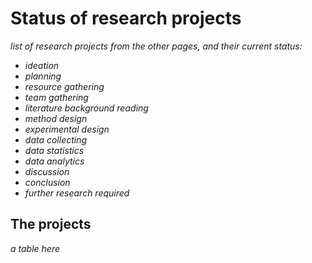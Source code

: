 # Status of research projects

_list of research projects from the other pages, and their current status:_

* _ideation_&#x20;
* _planning_&#x20;
* _resource gathering_&#x20;
* _team gathering_&#x20;
* _literature background reading_&#x20;
* _method design_&#x20;
* _experimental design_&#x20;
* _data collecting_&#x20;
* _data statistics_&#x20;
* _data analytics_&#x20;
* _discussion_&#x20;
* _conclusion_&#x20;
* _further research required_&#x20;



## The projects&#x20;

_a table here_&#x20;
